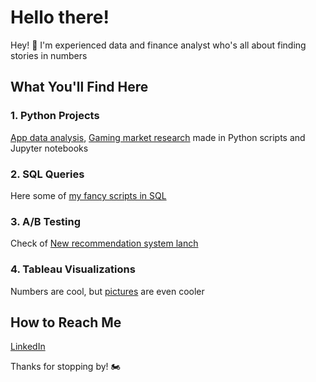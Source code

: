 # Hello there!

Hey! 👋 I'm experienced data and finance analyst who's all about finding stories in numbers

## What You'll Find Here

### 1. Python Projects
[App data analysis](https://github.com/dmitry-chuprak/Portfolio/blob/main/Analysis_of_App_eBash.ipynb), 
[Gaming market research](https://github.com/dmitry-chuprak/Portfolio/blob/main/Gaming_market_analysis.ipynb) made in Python scripts and Jupyter notebooks


### 2. SQL Queries
Here some of [my fancy scripts in SQL](https://github.com/dmitry-chuprak/SQL/blob/main/stackoverflow_requests.sql)


### 3. A/B Testing
Check of [New recommendation system lanch](https://github.com/dmitry-chuprak/Portfolio/blob/main/AB_test_project.ipynb)


### 4. Tableau Visualizations
Numbers are cool, but [pictures](https://public.tableau.com/app/profile/dmitrii.chuprak2444/vizzes) are even cooler


## How to Reach Me

[LinkedIn](https://www.linkedin.com/in/chuprak/)

Thanks for stopping by! 🏍️
